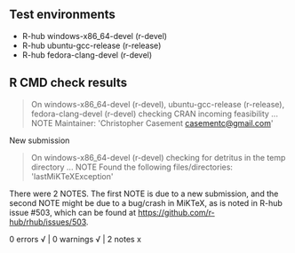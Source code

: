 ## Test environments
- R-hub windows-x86_64-devel (r-devel)
- R-hub ubuntu-gcc-release (r-release)
- R-hub fedora-clang-devel (r-devel)

## R CMD check results
> On windows-x86_64-devel (r-devel), ubuntu-gcc-release (r-release), fedora-clang-devel (r-devel)
  checking CRAN incoming feasibility ... NOTE
  Maintainer: 'Christopher Casement <casementc@gmail.com>'
  
  New submission

> On windows-x86_64-devel (r-devel)
  checking for detritus in the temp directory ... NOTE
  Found the following files/directories:
    'lastMiKTeXException'

  There were 2 NOTES. The first NOTE is due to a new submission, and the second 
  NOTE might be due to a bug/crash in MiKTeX, as is noted in R-hub issue #503, 
  which can be found at https://github.com/r-hub/rhub/issues/503.

0 errors √ | 0 warnings √ | 2 notes x
